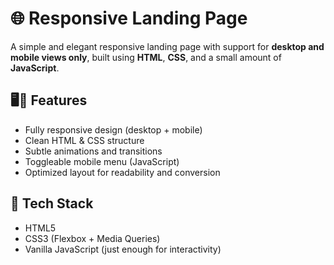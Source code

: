 # 🌐 Responsive Landing Page

A simple and elegant responsive landing page with support for **desktop and mobile views only**, built using **HTML**, **CSS**, and a small amount of **JavaScript**.

## 🖥️📱 Features

- Fully responsive design (desktop + mobile)
- Clean HTML & CSS structure
- Subtle animations and transitions
- Toggleable mobile menu (JavaScript)
- Optimized layout for readability and conversion

## 🚀 Tech Stack

- HTML5
- CSS3 (Flexbox + Media Queries)
- Vanilla JavaScript (just enough for interactivity)



